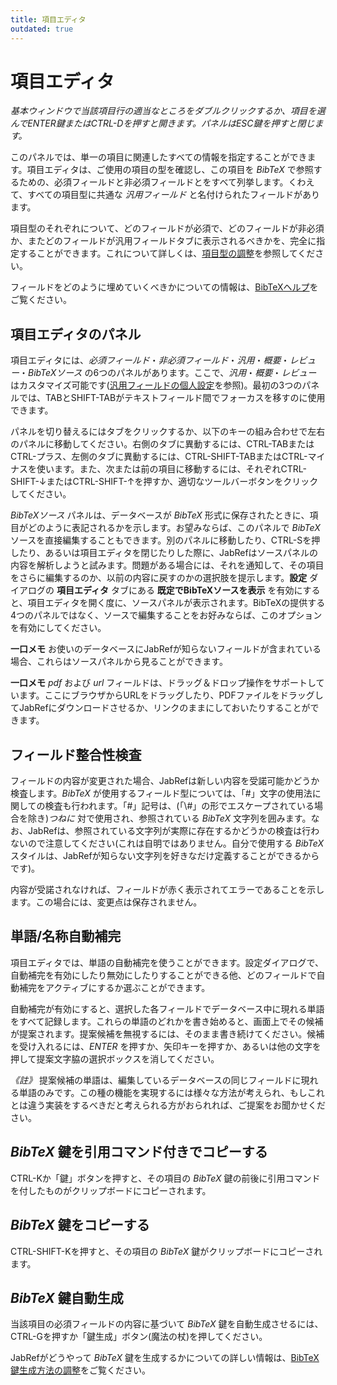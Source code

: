 ```yaml
---
title: 項目エディタ
outdated: true
---
```


# 項目エディタ

*基本ウィンドウで当該項目行の適当なところをダブルクリックするか、項目を選んでENTER鍵またはCTRL-Dを押すと開きます。パネルはESC鍵を押すと閉じます。*

このパネルでは、単一の項目に関連したすべての情報を指定することができます。項目エディタは、ご使用の項目の型を確認し、この項目を *BibTeX* で参照するための、必須フィールドと非必須フィールドとをすべて列挙します。くわえて、すべての項目型に共通な *汎用フィールド* と名付けられたフィールドがあります。

項目型のそれぞれについて、どのフィールドが必須で、どのフィールドが非必須か、またどのフィールドが汎用フィールドタブに表示されるべきかを、完全に指定することができます。これについて詳しくは、[項目型の調整](CustomEntriesHelp)を参照してください。

フィールドをどのように埋めていくべきかについての情報は、[BibTeXヘルプ](BibtexHelp)をご覧ください。

## 項目エディタのパネル

項目エディタには、*必須フィールド*・*非必須フィールド*・*汎用*・*概要*・*レビュー*・*BibTeXソース* の6つのパネルがあります。ここで、*汎用*・*概要*・*レビュー* はカスタマイズ可能です([汎用フィールドの個人設定](GeneralFields)を参照)。最初の3つのパネルでは、TABとSHIFT-TABがテキストフィールド間でフォーカスを移すのに使用できます。

パネルを切り替えるにはタブをクリックするか、以下のキーの組み合わせで左右のパネルに移動してください。右側のタブに異動するには、CTRL-TABまたはCTRL-プラス、左側のタブに異動するには、CTRL-SHIFT-TABまたはCTRL-マイナスを使います。また、次または前の項目に移動するには、それぞれCTRL-SHIFT-↓またはCTRL-SHIFT-↑を押すか、適切なツールバーボタンをクリックしてください。

*BibTeXソース* パネルは、データベースが *BibTeX* 形式に保存されたときに、項目がどのように表記されるかを示します。お望みならば、このパネルで *BibTeX* ソースを直接編集することもできます。別のパネルに移動したり、CTRL-Sを押したり、あるいは項目エディタを閉じたりした際に、JabRefはソースパネルの内容を解析しようと試みます。問題がある場合には、それを通知して、その項目をさらに編集するのか、以前の内容に戻すのかの選択肢を提示します。**設定** ダイアログの **項目エディタ** タブにある **既定でBibTeXソースを表示** を有効にすると、項目エディタを開く度に、ソースパネルが表示されます。BibTeXの提供する4つのパネルではなく、ソースで編集することをお好みならば、このオプションを有効にしてください。

**一口メモ** お使いのデータベースにJabRefが知らないフィールドが含まれている場合、これらはソースパネルから見ることができます。

**一口メモ** *pdf* および *url* フィールドは、ドラッグ＆ドロップ操作をサポートしています。ここにブラウザからURLをドラッグしたり、PDFファイルをドラッグしてJabRefにダウンロードさせるか、リンクのままにしておいたりすることができます。

## フィールド整合性検査

フィールドの内容が変更された場合、JabRefは新しい内容を受諾可能かどうか検査します。*BibTeX* が使用するフィールド型については、「\#」文字の使用法に関しての検査も行われます。「\#」記号は、(「\\\#」の形でエスケープされている場合を除き)*つねに* 対で使用され、参照されている *BibTeX* 文字列を囲みます。なお、JabRefは、参照されている文字列が実際に存在するかどうかの検査は行わないので注意してください(これは自明ではありません。自分で使用する *BibTeX* スタイルは、JabRefが知らない文字列を好きなだけ定義することができるからです)。

内容が受諾されなければ、フィールドが赤く表示されてエラーであることを示します。この場合には、変更点は保存されません。

## 単語/名称自動補完

項目エディタでは、単語の自動補完を使うことができます。設定ダイアログで、自動補完を有効にしたり無効にしたりすることができる他、どのフィールドで自動補完をアクティブにするか選ぶことができます。

自動補完が有効にすると、選択した各フィールドでデータベース中に現れる単語をすべて記録します。これらの単語のどれかを書き始めると、画面上でその候補が提案されます。提案候補を無視するには、そのまま書き続けてください。候補を受け入れるには、*ENTER* を押すか、矢印キーを押すか、あるいは他の文字を押して提案文字脇の選択ボックスを消してください。

*《註》* 提案候補の単語は、編集しているデータベースの同じフィールドに現れる単語のみです。この種の機能を実現するには様々な方法が考えられ、もしこれとは違う実装をするべきだと考えられる方がおられれば、ご提案をお聞かせください。

## *BibTeX* 鍵を引用コマンド付きでコピーする

CTRL-Kか「鍵」ボタンを押すと、その項目の *BibTeX* 鍵の前後に引用コマンドを付したものがクリップボードにコピーされます。

## *BibTeX* 鍵をコピーする

CTRL-SHIFT-Kを押すと、その項目の *BibTeX* 鍵がクリップボードにコピーされます。

## *BibTeX* 鍵自動生成

当該項目の必須フィールドの内容に基づいて *BibTeX* 鍵を自動生成させるには、CTRL-Gを押すか「鍵生成」ボタン(魔法の杖)を押してください。

JabRefがどうやって *BibTeX* 鍵を生成するかについての詳しい情報は、[BibTeX鍵生成方法の調整](LabelPatterns)をご覧ください。
